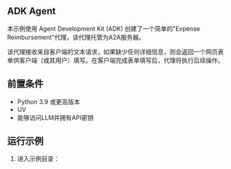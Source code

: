 ## ADK Agent

本示例使用 Agent Development Kit (ADK) 创建了一个简单的"Expense Reimbursement"代理，该代理托管为A2A服务器。

该代理接收来自客户端的文本请求，如果缺少任何详细信息，则会返回一个网页表单供客户端（或其用户）填写。在客户端完成表单填写后，代理将执行后续操作。

## 前置条件

- Python 3.9 或更高版本
- UV
- 能够访问LLM并拥有API密钥

## 运行示例

1. 进入示例目录：